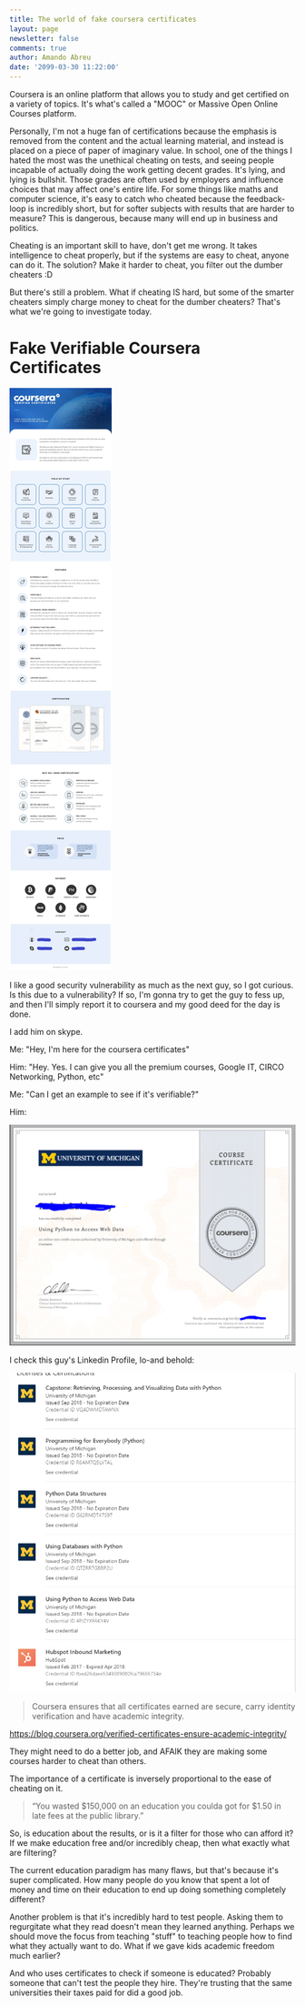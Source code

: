 ```yaml
---
title: The world of fake coursera certificates
layout: page
newsletter: false
comments: true
author: Amando Abreu
date: '2099-03-30 11:22:00'
---
```

Coursera is an online platform that allows you to study and get certified on a variety of topics. It's what's called a "MOOC" or Massive Open Online Courses platform.

Personally, I'm not a huge fan of certifications because the emphasis is removed from the content and the actual learning material, and instead is placed on a piece of paper of imaginary value. In school, one of the things I hated the most was the unethical cheating on tests, and seeing people incapable of actually doing the work getting decent grades. It's lying, and lying is bullshit. Those grades are often used by employers and influence choices that may affect one's entire life. For some things like maths and computer science, it's easy to catch who cheated because the feedback-loop is incredibly short, but for softer subjects with results that are harder to measure? This is dangerous, because many will end up in business and politics.

Cheating is an important skill to have, don't get me wrong. It takes intelligence to cheat properly, but if the systems are easy to cheat, anyone can do it. The solution? Make it harder to cheat, you filter out the dumber cheaters :D

But there's still a problem. What if cheating IS hard, but some of the smarter cheaters simply charge money to cheat for the dumber cheaters? That's what we're going to investigate today.

# Fake Verifiable Coursera Certificates

![](/assets/images/posts/coursera.jpg)

I like a good security vulnerability as much as the next guy, so I got curious. Is this due to a vulnerability? If so, I'm gonna try to get the guy to fess up, and then I'll simply report it to coursera and my good deed for the day is done.

I add him on skype.

Me: "Hey, I'm here for the coursera certificates"

Him: "Hey. Yes. I can give you all the premium courses, Google IT, CIRCO Networking, Python, etc"

Me: "Can I get an example to see if it's verifiable?"

Him: 

![](/assets/images/posts/fakecertificate.png)

I check this guy's Linkedin Profile, lo-and behold:

![](/assets/images/posts/credentials.png)

> Coursera ensures that all certificates earned are secure, carry identity verification and have academic integrity.

<https://blog.coursera.org/verified-certificates-ensure-academic-integrity/>

They might need to do a better job, and AFAIK they are making some courses harder to cheat than others.

The importance of a certificate is inversely proportional to the ease of cheating on it.

> “You wasted $150,000 on an education you coulda got for $1.50 in late fees at the public library.”

So, is education about the results, or is it a filter for those who can afford it? If we make education free and/or incredibly cheap, then what exactly what are filtering?

The current education paradigm has many flaws, but that's because it's super complicated. How many people do you know that spent a lot of money and time on their education to end up doing something completely different?

Another problem is that it's incredibly hard to test people. Asking them to regurgitate what they read doesn't mean they learned anything. Perhaps we should move the focus from teaching "stuff" to teaching people how to find what they actually want to do. What if we gave kids academic freedom much earlier? 

And who uses certificates to check if someone is educated? Probably someone that can't test the people they hire. They're trusting that the same universities their taxes paid for did a good job.
